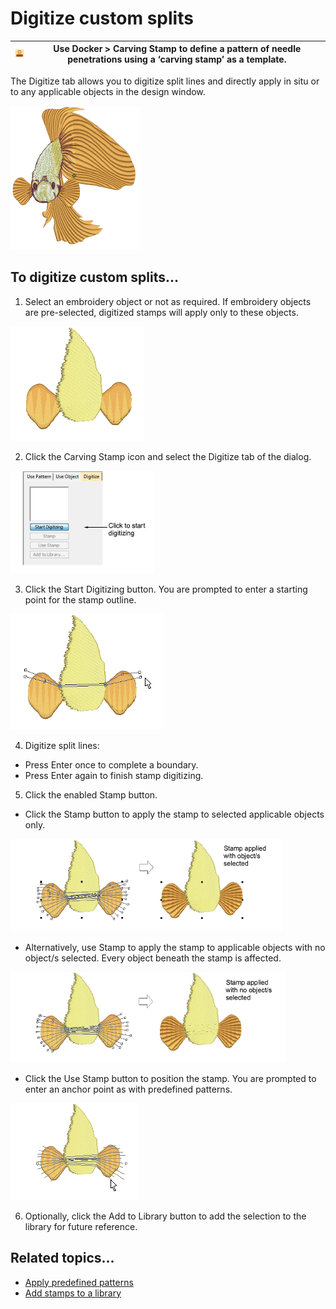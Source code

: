 # Digitize custom splits

| ![CarvingStamp00142.png](assets/CarvingStamp00142.png) | Use Docker > Carving Stamp to define a pattern of needle penetrations using a ‘carving stamp’ as a template. |
| ------------------------------------------------------ | ------------------------------------------------------------------------------------------------------------ |

The Digitize tab allows you to digitize split lines and directly apply in situ or to any applicable objects in the design window.

![DigitizeCarvingStampsSample.png](assets/DigitizeCarvingStampsSample.png)

## To digitize custom splits...

1. Select an embroidery object or not as required. If embroidery objects are pre-selected, digitized stamps will apply only to these objects.

![DigitizeCarvingStamps1.png](assets/DigitizeCarvingStamps1.png)

2. Click the Carving Stamp icon and select the Digitize tab of the dialog.

![patterns00143.png](assets/patterns00143.png)

3. Click the Start Digitizing button. You are prompted to enter a starting point for the stamp outline.

![DigitizeCarvingStamps2.png](assets/DigitizeCarvingStamps2.png)

4. Digitize split lines:

- Press Enter once to complete a boundary.
- Press Enter again to finish stamp digitizing.

5. Click the enabled Stamp button.

- Click the Stamp button to apply the stamp to selected applicable objects only.

![patterns00146.png](assets/patterns00146.png)

- Alternatively, use Stamp to apply the stamp to applicable objects with no object/s selected. Every object beneath the stamp is affected.

![patterns00149.png](assets/patterns00149.png)

- Click the Use Stamp button to position the stamp. You are prompted to enter an anchor point as with predefined patterns.

![DigitizeCarvingStamps7.png](assets/DigitizeCarvingStamps7.png)

6. Optionally, click the Add to Library button to add the selection to the library for future reference.

## Related topics...

- [Apply predefined patterns](Apply_predefined_patterns)
- [Add stamps to a library](Add_stamps_to_a_library)
